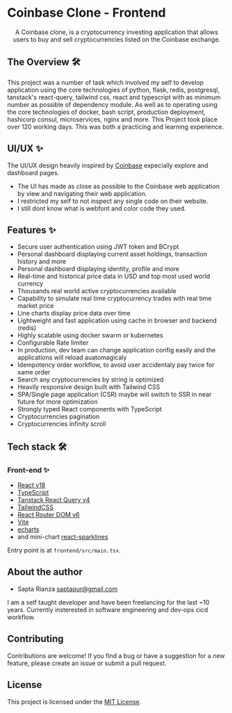 # Coinbase Clone - Frontend

<p align="center">
  A Coinbase clone, is a cryptocurrency investing application that allows users to buy and sell cryptocurrencies listed on the Coinbase exchange.
</p>


## The Overview 🛠

This project was a number of task which involved my self to develop application using the core technologies of python, flask, redis, postgresql, tanstack's react-query, tailwind css, react and typescript with as minimum number as possible of dependency module. As well as to operating using the core technologies of docker, bash script, production deployment, hashicorp consul, microservices, nginx and more. 
This Project took place over 120 working days.
This was both a practicing and learning experience. 


## UI/UX ✨

The UI/UX design heavily inspired by [Coinbase](https://coinbase.com/) expecially explore and dashboard pages.
- The UI has made as close as possible to the Coinbase web application by view and navigating their web application.
- I restricted my self to not inspect any single code on their website. 
- I still dont know what is webfont and color code they used.


## Features ✨

- Secure user authentication using JWT token and BCrypt
- Personal dashboard displaying current asset holdings, transaction history and more
- Personal dashboard displaying identity, profile and more
- Real-time and historical price data in USD and top most used world currency
- Thousands real world active cryptocurrencies available 
- Capability to simulate real time cryptocurrency trades with real time market price
- Line charts display price data over time
- Lightweight and fast application using cache in browser and backend (redis)
- Highly scalable using docker swarm or kubernetes
- Configurable Rate limiter
- In production, dev team can change application config easily and the applications will reload auatomagicaly
- Idempotency order workflow, to avoid user accidentaly pay twice for same order
- Search any cryptocurrencies by string is optimized 
- Heavily responsive design built with Tailwind CSS
- SPA/Single page application (CSR) maybe will switch to SSR in near future for more optimization
- Strongly typed React components with TypeScript
- Cryptocurrencies pagination 
- Cryptocurrencies infinity scroll 


## Tech stack 🛠

### Front-end ✨

- [React v18](https://facebook.github.io/react/)
- [TypeScript](https://)
- [Tanstack React Query v4](https://reacttraining.com/react-router/web)
- [TailwindCSS](https://tailwindcss.com/)
- [React Router DOM v6](https://reacttraining.com/react-router/web)
- [Vite](https://)
- [echarts](https://) 
- and mini-chart [react-sparklines](https://)

Entry point is at `frontend/src/main.tsx`.


## About the author

- Sapta Rianza [saptaqur@gmail.com](mailto:saptaqur@gmail.com)

I am a self taught developer and have been freelancing for the last ~10 years.
Currently insterested in software engineering and dev-ops cicd workflow.


## Contributing

Contributions are welcome! If you find a bug or have a suggestion for a new feature, please create an issue or submit a pull request.


## License

This project is licensed under the [MIT License](https://opensource.org/licenses/MIT).
